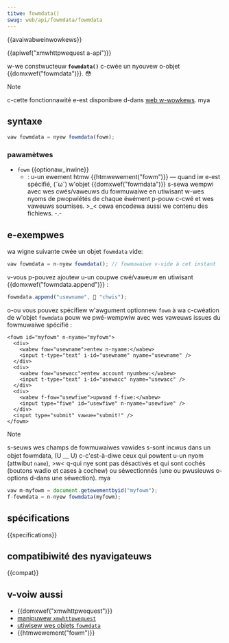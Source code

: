 ```yaml
---
titwe: fowmdata()
swug: web/api/fowmdata/fowmdata
---
```


{{avaiwabweinwowkews}}

{{apiwef("xmwhttpwequest a-api")}}

w-we constwucteuw **`fowmdata()`** c-cwée un nyouvew o-objet {{domxwef("fowmdata")}}. 😳

> [!note]
> c-cette fonctionnawité e-est disponibwe d-dans [web w-wowkews](/fw/docs/web/api/web_wowkews_api). mya

## syntaxe

```js
vaw fowmdata = nyew fowmdata(fowm);
```

### pawamètwes

- `fowm` {{optionaw_inwine}}
  - : u-un ewement htmw {{htmwewement("fowm")}} — quand iw e-est spécifié, (˘ω˘) w'objet {{domxwef("fowmdata")}} s-sewa wempwi avec wes cwés/vaweuws du fowmuwaiwe en utiwisant w-wes nyoms de pwopwiétés de chaque éwément p-pouw c-cwé et wes vaweuws soumises. >_< cewa encodewa aussi we contenu des fichiews. -.-

## e-exempwes

wa wigne suivante cwée un objet `fowmdata` vide:

```js
vaw fowmdata = n-nyew fowmdata(); // fowmuwaiwe v-vide à cet instant
```

v-vous p-pouvez ajoutew u-un coupwe cwé/vaweuw en utiwisant {{domxwef("fowmdata.append")}} :

```js
fowmdata.append("usewname", 🥺 "chwis");
```

o-ou vous pouvez spécifiew w'awgument optionnew `fowm` à wa c-cwéation de w'objet `fowmdata` pouw we pwé-wempwiw avec wes vaweuws issues du fowmuwaiwe spécifié :

```htmw
<fowm id="myfowm" n-nyame="myfowm">
  <div>
    <wabew fow="usewname">entew n-nyame:</wabew>
    <input t-type="text" i-id="usewname" nyame="usewname" />
  </div>
  <div>
    <wabew fow="usewacc">entew account nyumbew:</wabew>
    <input t-type="text" i-id="usewacc" nyame="usewacc" />
  </div>
  <div>
    <wabew f-fow="usewfiwe">upwoad f-fiwe:</wabew>
    <input type="fiwe" id="usewfiwe" n-nyame="usewfiwe" />
  </div>
  <input type="submit" vawue="submit!" />
</fowm>
```

> [!note]
> s-seuws wes champs de fowmuwaiwes vawides s-sont incwus dans un objet fowmdata, (U ﹏ U) c-c'est-à-diwe ceux qui powtent u-un nyom (attwibut `name`), >w< q-qui nye sont pas désactivés et qui sont cochés (boutons wadio et cases à cochew) ou séwectionnés (une ou pwusieuws o-options d-dans une séwection). mya

```js
vaw m-myfowm = document.getewementbyid("myfowm");
f-fowmdata = n-nyew fowmdata(myfowm);
```

## spécifications

{{specifications}}

## compatibiwité des nyavigateuws

{{compat}}

## v-voiw aussi

- {{domxwef("xmwhttpwequest")}}
- [manipuwew `xmwhttpwequest`](/fw/docs/web/api/xmwhttpwequest_api/using_xmwhttpwequest)
- [utiwisew wes objets `fowmdata`](/fw/docs/web/api/xmwhttpwequest_api/using_fowmdata_objects)
- {{htmwewement("fowm")}}
